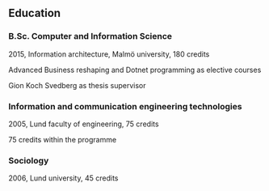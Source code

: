 ## Education

### B.Sc. Computer and Information Science
2015, Information architecture, Malmö university, 180 credits

Advanced Business reshaping and Dotnet programming as elective courses

Gion Koch Svedberg as thesis supervisor

### Information and communication engineering technologies
2005, Lund faculty of engineering, 75 credits

75 credits within the programme

### Sociology
2006, Lund university, 45 credits
